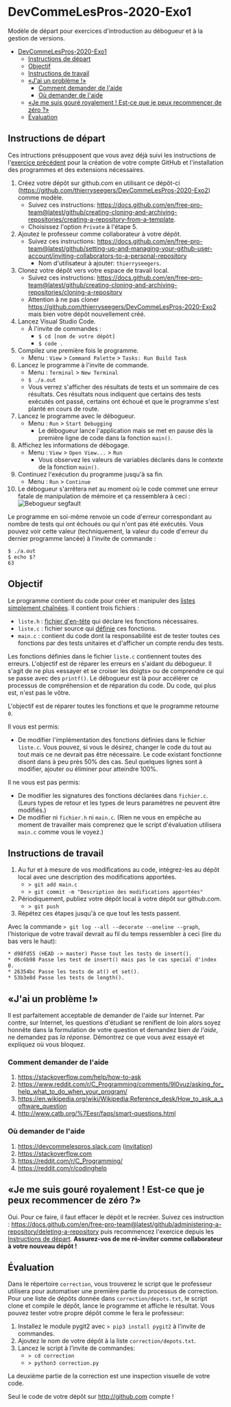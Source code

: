 # DevCommeLesPros-2020-Exo1

Modèle de départ pour exercices d'introduction au débogueur et à la gestion de versions.

<!-- TOC -->

- [DevCommeLesPros-2020-Exo1](#devcommelespros-2020-exo1)
    - [Instructions de départ](#instructions-de-d%C3%A9part)
    - [Objectif](#objectif)
    - [Instructions de travail](#instructions-de-travail)
    - [«J'ai un problème !»](#%C2%ABjai-un-probl%C3%A8me-%C2%BB)
        - [Comment demander de l'aide](#comment-demander-de-laide)
        - [Où demander de l'aide](#o%C3%B9-demander-de-laide)
    - [«Je me suis gouré royalement ! Est-ce que je peux recommencer de zéro ?»](#%C2%ABje-me-suis-gour%C3%A9-royalement--est-ce-que-je-peux-recommencer-de-z%C3%A9ro-%C2%BB)
    - [Évaluation](#%C3%A9valuation)

<!-- /TOC -->

## Instructions de départ

Ces intructions présupposent que vous avez déjà suivi les instructions de l'[exercice précédent](https://github.com/thierryseegers/DevCommeLesPros-2020-Exo0) pour la création de votre compte GitHub et l'installation des programmes et des extensions nécessaires.

1. Créez votre dépôt sur github.com en utilisant ce dépôt-ci (https://github.com/thierryseegers/DevCommeLesPros-2020-Exo2) comme modèle.
    - Suivez ces instructions: https://docs.github.com/en/free-pro-team@latest/github/creating-cloning-and-archiving-repositories/creating-a-repository-from-a-template.
    - Choisissez l'option `Private` à l'étape 5.
1. Ajoutez le professeur comme collaborateur à votre dépôt.
    - Suivez ces instructions: https://docs.github.com/en/free-pro-team@latest/github/setting-up-and-managing-your-github-user-account/inviting-collaborators-to-a-personal-repository
        - Nom d'utilisateur à ajouter: `thierryseegers`.
1. Clonez votre dépôt vers votre espace de travail local.
    - Suivez ces instructions: https://docs.github.com/en/free-pro-team@latest/github/creating-cloning-and-archiving-repositories/cloning-a-repository
    - Attention à ne pas cloner https://github.com/thierryseegers/DevCommeLesPros-2020-Exo2 mais bien votre dépôt nouvellement créé.
1. Lancez Visual Studio Code.
    - À l'invite de commandes :
        - `$ cd [nom de votre dépôt]`
        - `$ code .`
1. Compilez une première fois le programme.
    - Menu : `View` > `Command Palette` > `Tasks: Run Build Task`
1. Lancez le programme à l'invite de commande.
    - Menu : `Terminal` > `New Terminal`
    - `$ ./a.out`
    - Vous verrez s'afficher des résultats de tests et un sommaire de ces résultats.
    Ces résultats nous indiquent que certains des tests exécutés ont passé, certains ont échoué et que le programme s'est planté en cours de route.
1. Lancez le programme avec le débogueur.
    - Menu : `Run` > `Start Debugging`
        - Le débogueur lance l'application mais se met en pause dès la première ligne de code dans la fonction `main()`.
1. Affichez les informations de débogage.
    - Menu : `View` > `Open View...` > `Run`
        - Vous observez les valeurs de variables déclarés dans le contexte de la fonction `main()`.
1. Continuez l'exécution du programme jusqu'à sa fin.
    - Menu : `Run` > `Continue`
1. Le débogueur s'arrêtera net au moment où le code commet une erreur fatale de manipulation de mémoire et ça ressemblera à ceci :
![Bebogueur segfault](https://user-images.githubusercontent.com/1580647/102505819-bf0a9500-4082-11eb-8bb6-d39b14596d60.png)

Le programme en soi-même renvoie un code d'erreur correspondant au nombre de tests qui ont échoués ou qui n'ont pas été exécutés. Vous pouvez voir cette valeur (techniquement, la valeur du code d'erreur du dernier programme lancée) à l'invite de commande :
```
$ ./a.out
$ echo $?
63
```

## Objectif

Le programme contient du code pour créer et manipuler des [listes simplement chaînées](https://fr.wikipedia.org/wiki/Liste_cha%C3%AEn%C3%A9e#Liste_simplement_cha%C3%AEn%C3%A9e).
Il contient trois fichiers :
- `liste.h` : [fichier d'en-tête](https://en.wikipedia.org/wiki/Include_directive#C/C++) qui déclare les fonctions nécessaires.
- `liste.c` : fichier source qui [définie](https://stackoverflow.com/a/1410632/1300177) ces fonctions.
- `main.c` : contient du code dont la responsabilité est de tester toutes ces fonctions par des tests unitaires et d'afficher un compte rendu des tests.

Les fonctions définies dans le fichier `liste.c` contiennent toutes des erreurs.
L'objectif est de réparer les erreurs en s'aidant du débogueur.
Il s'agit de ne plus «essayer et se croiser les doigts» ou de comprendre ce qui se passe avec des `printf()`.
Le débogueur est là pour accélérer ce processus de compréhension et de réparation du code.
Du code, qui plus est, n'est pas le vôtre.

L'objectif est de réparer toutes les fonctions et que le programme retourne `0`.

Il vous est permis: 
- De modifier l'implémentation des fonctions définies dans le fichier `liste.c`.
Vous pouvez, si vous le désirez, changer le code du tout au tout mais ce ne devrait pas être nécessaire.
Le code existant fonctionne disont dans à peu près 50% des cas.
Seul quelques lignes sont à modifier, ajouter ou éliminer pour atteindre 100%.

Il ne vous est pas permis:
- De modifier les signatures des fonctions déclarées dans `fichier.c`. (Leurs types de retour et les types de leurs paramètres ne peuvent être modifiés.)
- De modifier ni `fichier.h` ni `main.c`.
(Rien ne vous en empêche au moment de travailler mais comprenez que le script d'évaluation utilisera `main.c` comme vous le voyez.)

## Instructions de travail

1. Au fur et à mesure de vos modifications au code, intégrez-les au dépôt local avec une description des modifications apportées.
    - `> git add main.c`
    - `> git commit -m "Description des modifications apportées"`
1. Périodiquement, publiez votre dépôt local à votre dépôt sur github.com.
    - `> git push`
1. Répétez ces étapes jusqu'à ce que tout les tests passent.

Avec la commande `> git log --all --decorate --oneline --graph`, l'historique de votre travail devrait au fil du temps ressembler à ceci  (lire du bas vers le haut):

```
* d98fd55 (HEAD -> master) Passe tout les tests de insert().
* d6c6b98 Passe les test de insert() mais pas le cas special d'index 0.
* 26354bc Passe les tests de at() et set().
* 53b3e8d Passe les tests de length().
```

## «J'ai un problème !»

Il est parfaitement acceptable de demander de l'aide sur Internet.
Par contre, sur Internet, les questions d'étudiant se reniflent de loin alors soyez honnête dans la formulation de votre question et demandez bien *de l'aide*, ne demandez pas *la réponse*.
Démontrez ce que vous avez essayé et expliquez où vous bloquez.

### Comment demander de l'aide
1. https://stackoverflow.com/help/how-to-ask
1. https://www.reddit.com/r/C_Programming/comments/9l0vuz/asking_for_help_what_to_do_when_your_program/
1. https://en.wikipedia.org/wiki/Wikipedia:Reference_desk/How_to_ask_a_software_question
1. http://www.catb.org/%7Eesr/faqs/smart-questions.html

### Où demander de l'aide
1. https://devcommelespros.slack.com ([invitation](https://join.slack.com/t/devcommelespros/shared_invite/enQtODg1MjI3NTYwODE4LWI2NTE1YTQ2ODg2MmMyYTliYTJkNDcwYTVhOWQ5N2Y0NDkyZGZhZjAwM2Q2NDRjY2Y2NjI3OTU1YjAzZDcwY2I))
1. https://stackoverflow.com
1. https://reddit.com/r/C_Programming/
1. https://reddit.com/r/codinghelp

## «Je me suis gouré royalement ! Est-ce que je peux recommencer de zéro ?»

Oui.
Pour ce faire, il faut effacer le dépôt et le recréer.
Suivez ces instruction : https://docs.github.com/en/free-pro-team@latest/github/administering-a-repository/deleting-a-repository puis recommencez l'exercice depuis les [Instructions de départ](#instructions-de-d%C3%A9part).
**Assurez-vos de me ré-inviter comme collaborateur à votre nouveau dépôt !**


## Évaluation

Dans le répertoire `correction`, vous trouverez le script que le professeur utilisera pour automatiser une première partie du processus de correction.
Pour une liste de dépôts donnée dans `correction/depots.txt`, le script clone et compile le dépôt, lance le programme et affiche le résultat.
Vous pouvez tester votre propre dépôt comme le fera le professeur:
1. Installez le module pygit2 avec `> pip3 install pygit2` à l'invite de commandes.
1. Ajoutez le nom de votre dépôt à la liste `correction/depots.txt`.
1. Lancez le script à l'invite de commandes:
    - `> cd correction`
    - `> python3 correction.py`

La deuxième partie de la correction est une inspection visuelle de votre code.

Seul le code de votre dépôt sur http://github.com compte !
